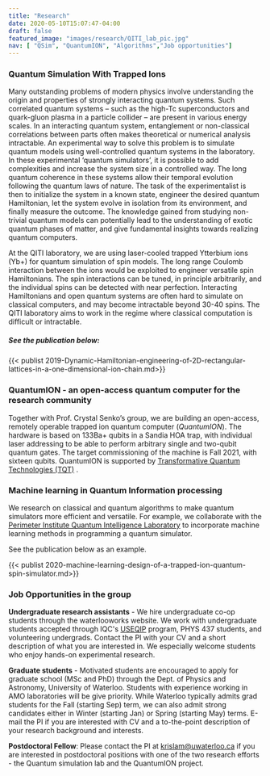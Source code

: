 ```yaml
---
title: "Research"
date: 2020-05-10T15:07:47-04:00
draft: false
featured_image: "images/research/QITI_lab_pic.jpg"
nav: [ "QSim", "QuantumION", "Algorithms","Job opportunities"]
---
```


<a id="QSIM"></a>

### Quantum Simulation With Trapped Ions
Many outstanding problems of modern physics involve understanding the origin and properties of strongly interacting quantum systems. Such correlated quantum systems – such as the high-Tc superconductors and quark-gluon plasma in a particle collider –  are present in various energy scales. In an interacting quantum system, entanglement or non-classical correlations between parts often makes theoretical or numerical analysis intractable. An experimental way to solve this problem is to simulate quantum models using well-controlled quantum systems in the laboratory. In these experimental ‘quantum simulators’, it is possible to add complexities and increase the system size in a controlled way. The long quantum coherence in these systems allow their temporal evolution following the quantum laws of nature. The task of the experimentalist is then to initialize the system in a known state, engineer the desired quantum Hamiltonian, let the system evolve in isolation from its environment, and finally measure the outcome. The knowledge gained from studying non-trivial quantum models can potentially lead to the understanding of exotic quantum phases of matter, and give fundamental insights towards realizing quantum computers.

At the QITI laboratory, we are using laser-cooled trapped Ytterbium ions (Yb+) for quantum simulation of spin models. The long range Coulomb interaction between the ions would be exploited to engineer versatile spin Hamiltonians. The spin interactions can be tuned, in principle arbitrarily, and the individual spins can be detected with near perfection. Interacting Hamiltonians and open quantum systems are often hard to simulate on classical computers, and may become intractable beyond 30-40 spins. The QITI laboratory aims to work in the regime where classical computation is difficult or intractable.



##### See the publication below:

{{< publist 2019-Dynamic-Hamiltonian-engineering-of-2D-rectangular-lattices-in-a-one-dimensional-ion-chain.md>}}

<a id="QuantumION"></a>

### QuantumION - an open-access quantum computer for the research community
Together with Prof. Crystal Senko’s group, we are building an open-access, remotely operable trapped ion quantum computer (*QuantumION*). The hardware is based on 133Ba+ qubits in a Sandia HOA trap, with individual laser addressing to be able to perform arbitrary single and two-qubit quantum gates. The target commissioning of the machine is Fall 2021, with sixteen qubits. QuantumION is supported by [Transformative Quantum Technologies (TQT)](https://tqt.uwaterloo.ca/) .

<a id="Algorithms"></a>

### Machine learning in Quantum Information processing
 We research on classical and quantum algorithms to make quantum simulators more efficient and versatile. For example, we collaborate with the [Perimeter Institute Quantum Intelligence Laboratory](https://www.perimeterinstitute.ca/research/research-initiatives/perimeter-institute-quantum-intelligence-lab-piquil) to incorporate machine learning methods in programming a quantum simulator. 

See the publication below as an example.

{{< publist 2020-machine-learning-design-of-a-trapped-ion-quantum-spin-simulator.md>}}

<a id="Job opportunities"></a>

### Job Opportunities in the group

**Undergraduate research assistants** - We hire undergraduate co-op students through the waterlooworks website. We work with undergraduate students accepted through IQC's [USEQIP](https://uwaterloo.ca/institute-for-quantum-computing/programs/useqip) program, PHYS 437 students, and volunteering undergrads. Contact the PI with your CV and a short description of what you are interested in. We especially welcome students who enjoy hands-on experimental research.

**Graduate students** - Motivated students are  encouraged to apply for graduate school (MSc and PhD) through the Dept. of Physics and Astronomy, University of Waterloo. Students with experience working in AMO laboratories will be give priority. While Waterloo typically admits grad students for the Fall (starting Sep) term, we can also admit strong candidates either in Winter (starting Jan) or Spring (starting May) terms. E-mail the PI if you are interested with CV and a to-the-point description of your research background and interests. 

**Postdoctoral Fellow**: Please contact the PI at krislam@uwaterloo.ca if you are interested in postdoctoral positions with one of the two research efforts - the Quantum simulation lab and the QuantumION project. 
